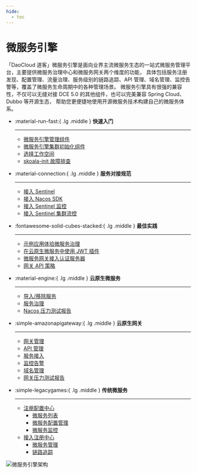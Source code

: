 ```yaml
---
hide:
  - toc
---
```


# 微服务引擎

「DaoCloud 道客」微服务引擎是面向业界主流微服务生态的一站式微服务管理平台，主要提供微服务治理中心和微服务网关两个维度的功能，
具体包括服务注册发现、配置管理、流量治理、服务级别的链路追踪、API 管理、域名管理、监控告警等，覆盖了微服务生命周期中的各种管理场景。
微服务引擎具有很强的兼容性，不仅可以无缝对接 DCE 5.0 的其他组件，也可以完美兼容 Spring Cloud、Dubbo 等开源生态，
帮助您更便捷地使用开源微服务技术构建自己的微服务体系。

<div class="grid cards" markdown>

-   :material-run-fast:{ .lg .middle } __快速入门__

    ---

    - [微服务引擎管理组件](../quickstart/skoala.md)
    - [微服务引擎集群初始化组件](../quickstart/skoala-init.md)
    - [选择工作空间](../quickstart/select-workspace.md)
    - [skoala-init 故障排查](../troubleshoot/auth-server.md)

-   :material-connection:{ .lg .middle } __服务对接规范__

    ---

    - [接入 Sentinel](../standard/sentinel.md)
    - [接入 Nacos SDK](../standard/nacos.md)
    - [接入 Sentinel 监控](../standard/monitor.md)
    - [接入 Sentinel 集群流控](../standard/flow-control.md)

-   :fontawesome-solid-cubes-stacked:{ .lg .middle } __最佳实践__

    ---

    - [示例应用体验微服务治理](../best-practice/use-skoala-01.md)
    - [在云原生微服务中使用 JWT 插件](../best-practice/plugins/jwt.md)
    - [微服务网关接入认证服务器](../best-practice/auth-server.md)
    - [网关 API 策略](../best-practice/gateway02.md)

-   :material-engine:{ .lg .middle } __云原生微服务__

    ---

    - [导入/移除服务](../cloud-ms/index.md)
    - [服务治理](../cloud-ms/traffic-control.md)
    - [Nacos 压力测试报告](../tests/nacos-stress-test.md)

-   :simple-amazonapigateway:{ .lg .middle } __云原生网关__

    ---

    - [网关管理](../gateway/index.md)
    - [API 管理](../gateway/api/index.md)
    - [服务接入](../gateway/service/manual-integrate.md)
    - [监控告警](../gateway/alert.md)
    - [域名管理](../gateway/domain/index.md)
    - [网关压力测试报告](../tests/gateway-stress-test.md)

-   :simple-legacygames:{ .lg .middle } __传统微服务__

    ---

    - [注册配置中心](../trad-ms/hosted/index.md)
        - [微服务列表](../trad-ms/hosted/services/index.md)
        - [微服务配置管理](../trad-ms/hosted/configs.md)
        - [微服务监控](../trad-ms/hosted/monitor/microservices.md)
    - [接入注册中心](../trad-ms/integrated/index.md)
        - [微服务管理](../trad-ms/integrated/manage-service.md)
        - [链路追踪](../trad-ms/integrated/trace.md)

</div>

![微服务引擎架构](https://docs.daocloud.io/daocloud-docs-images/docs/zh/docs/skoala/images/archi.png)
